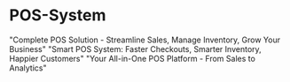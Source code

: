 # POS-System
"Complete POS Solution - Streamline Sales, Manage Inventory, Grow Your Business"  "Smart POS System: Faster Checkouts, Smarter Inventory, Happier Customers"  "Your All-in-One POS Platform - From Sales to Analytics"
